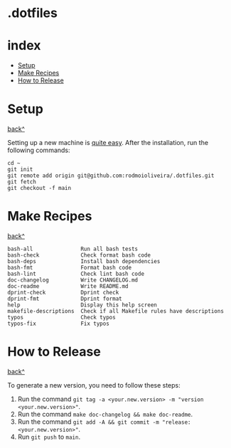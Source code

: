 # .dotfiles

# index

- [Setup](#setup)
- [Make Recipes](#make-recipes)
- [How to Release](#how-to-release)

# Setup

[back^](#index)

Setting up a new machine is [quite easy](https://drewdevault.com/2019/12/30/dotfiles.html).
After the installation, run the following commands:

```
cd ~
git init
git remote add origin git@github.com:rodmoioliveira/.dotfiles.git
git fetch
git checkout -f main
```

# Make Recipes

[back^](#index)

```
bash-all               Run all bash tests
bash-check             Check format bash code
bash-deps              Install bash dependencies
bash-fmt               Format bash code
bash-lint              Check lint bash code
doc-changelog          Write CHANGELOG.md
doc-readme             Write README.md
dprint-check           Dprint check
dprint-fmt             Dprint format
help                   Display this help screen
makefile-descriptions  Check if all Makefile rules have descriptions
typos                  Check typos
typos-fix              Fix typos
```

# How to Release

[back^](#index)

To generate a new version, you need to follow these steps:

1. Run the command `git tag -a <your.new.version> -m "version <your.new.version>"`.
2. Run the command `make doc-changelog && make doc-readme`.
3. Run the command `git add -A && git commit -m "release: <your.new.version>"`.
4. Run `git push` to `main`.
